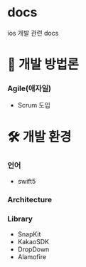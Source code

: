 # docs
ios 개발 관련 docs

# 📝 개발 방법론
### Agile(애자일)
- Scrum 도입

# 🛠 개발 환경

### 언어
- swift5

### Architecture

### Library
- SnapKit
- KakaoSDK
- DropDown
- Alamofire


